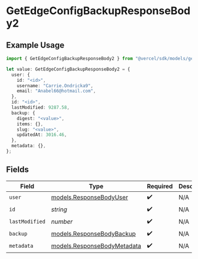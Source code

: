 # GetEdgeConfigBackupResponseBody2

## Example Usage

```typescript
import { GetEdgeConfigBackupResponseBody2 } from "@vercel/sdk/models/getedgeconfigbackupop.js";

let value: GetEdgeConfigBackupResponseBody2 = {
  user: {
    id: "<id>",
    username: "Carrie.Ondricka9",
    email: "Anabel66@hotmail.com",
  },
  id: "<id>",
  lastModified: 9287.58,
  backup: {
    digest: "<value>",
    items: {},
    slug: "<value>",
    updatedAt: 3016.46,
  },
  metadata: {},
};
```

## Fields

| Field                                                            | Type                                                             | Required                                                         | Description                                                      |
| ---------------------------------------------------------------- | ---------------------------------------------------------------- | ---------------------------------------------------------------- | ---------------------------------------------------------------- |
| `user`                                                           | [models.ResponseBodyUser](../models/responsebodyuser.md)         | :heavy_check_mark:                                               | N/A                                                              |
| `id`                                                             | *string*                                                         | :heavy_check_mark:                                               | N/A                                                              |
| `lastModified`                                                   | *number*                                                         | :heavy_check_mark:                                               | N/A                                                              |
| `backup`                                                         | [models.ResponseBodyBackup](../models/responsebodybackup.md)     | :heavy_check_mark:                                               | N/A                                                              |
| `metadata`                                                       | [models.ResponseBodyMetadata](../models/responsebodymetadata.md) | :heavy_check_mark:                                               | N/A                                                              |